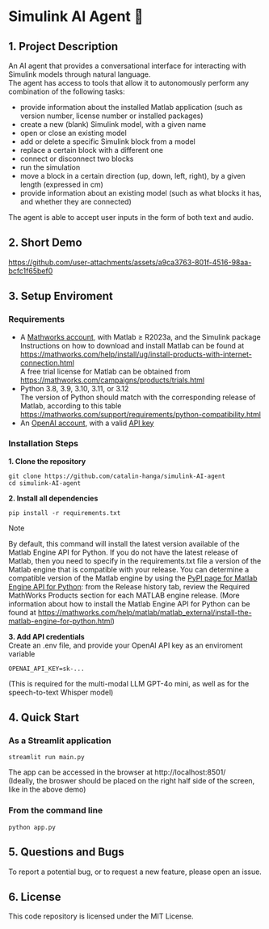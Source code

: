 # Simulink AI Agent 🤖

## 1. Project Description

An AI agent that provides a conversational interface for interacting with Simulink models through natural language. <br>
The agent has access to tools that allow it to autonomously perform any combination of the following tasks:
- provide information about the installed Matlab application (such as version number, license number or installed packages)
- create a new (blank) Simulink model, with a given name
- open or close an existing model
- add or delete a specific Simulink block from a model
- replace a certain block with a different one
- connect or disconnect two blocks
- run the simulation
- move a block in a certain direction (up, down, left, right), by a given length (expressed in cm)
- provide information about an existing model (such as what blocks it has, and whether they are connected)
  
The agent is able to accept user inputs in the form of both text and audio.

## 2. Short Demo

https://github.com/user-attachments/assets/a9ca3763-801f-4516-98aa-bcfc1f65bef0

## 3. Setup Enviroment

### Requirements

- A [Mathworks account](https://www.mathworks.com/mwaccount/account/create), with Matlab ≥ R2023a, and the Simulink package <br>
  Instructions on how to download and install Matlab can be found at https://mathworks.com/help/install/ug/install-products-with-internet-connection.html <br>
  A free trial license for Matlab can be obtained from https://mathworks.com/campaigns/products/trials.html
- Python 3.8, 3.9, 3.10, 3.11, or 3.12 <br>
  The version of Python should match with the corresponding release of Matlab, according to this table https://mathworks.com/support/requirements/python-compatibility.html
- An [OpenAI account](https://auth.openai.com/create-account), with a valid [API key](https://platform.openai.com/settings/organization/api-keys)

### Installation Steps
**1. Clone the repository**
```
git clone https://github.com/catalin-hanga/simulink-AI-agent
cd simulink-AI-agent
```
**2. Install all dependencies**
```
pip install -r requirements.txt
```
> [!NOTE]
By default, this command will install the latest version available of the Matlab Engine API for Python. If you do not have the latest release of Matlab, then you need to specify in the requirements.txt file a version of the Matlab engine that is compatible with your release. You can determine a compatible version of the Matlab engine by using the [PyPI page for Matlab Engine API for Python](https://pypi.org/project/matlabengine): from the Release history tab, review the Required MathWorks Products section for each MATLAB engine release. (More information about how to install the Matlab Engine API for Python can be found at https://mathworks.com/help/matlab/matlab_external/install-the-matlab-engine-for-python.html)

**3. Add API credentials** <br>
Create an .env file, and provide your OpenAI API key as an enviroment variable
```
OPENAI_API_KEY=sk-...
```
(This is required for the multi-modal LLM GPT-4o mini, as well as for the speech-to-text Whisper model)

## 4. Quick Start

### As a Streamlit application
```
streamlit run main.py
```
The app can be accessed in the browser at http://localhost:8501/ <br>
(Ideally, the broswer should be placed on the right half side of the screen, like in the above demo)

### From the command line
```
python app.py
```

## 5. Questions and Bugs
To report a potential bug, or to request a new feature, please open an issue.

## 6. License 
This code repository is licensed under the MIT License.
